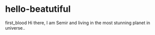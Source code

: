# hello-beatutiful
first_blood
Hi there, I am Semir and living in the most stunning planet in universe..
